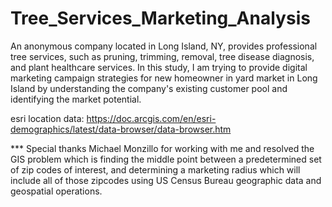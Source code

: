 # Tree_Services_Marketing_Analysis

An anonymous company located in Long Island, NY, provides professional tree services, such as pruning,
trimming, removal, tree disease diagnosis, and plant healthcare services. In this study, I am trying
to provide digital marketing campaign strategies for new homeowner in yard market in Long Island by 
understanding the company's existing customer pool and identifying the market potential. 

esri location data: https://doc.arcgis.com/en/esri-demographics/latest/data-browser/data-browser.htm

*** Special thanks Michael Monzillo for working with me and resolved the GIS problem which is finding 
the middle point between a predetermined set of zip codes of interest, and determining a marketing radius 
which will include all of those zipcodes using US Census Bureau geographic data and geospatial operations.

